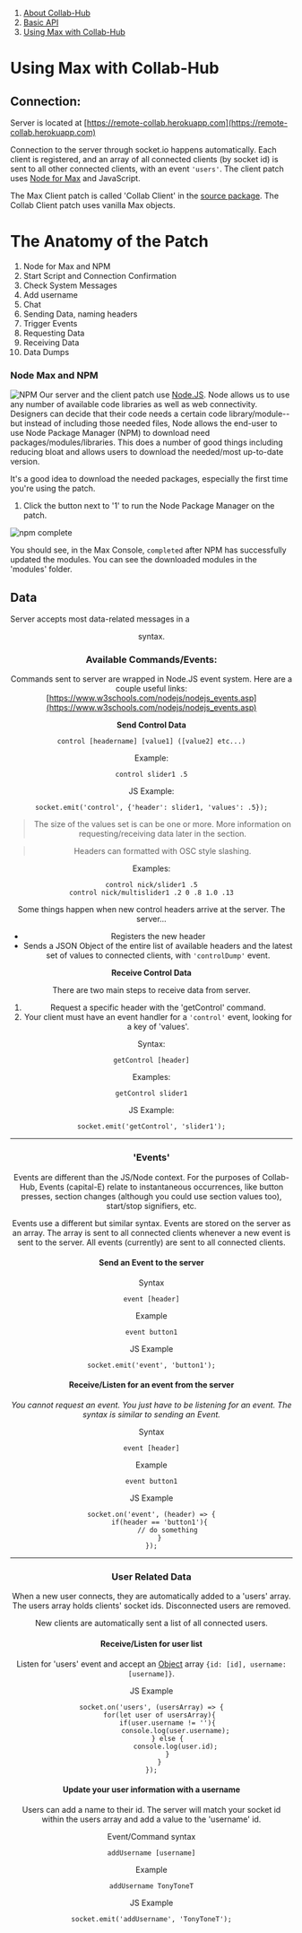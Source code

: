 1. [About Collab-Hub](index.md)
2. [Basic API](api.md)
3. [Using Max with Collab-Hub](max.md)

# Using Max with Collab-Hub

## Connection:

Server is located at [https://remote-collab.herokuapp.com](https://remote-collab.herokuapp.com)

Connection to the server through socket.io happens automatically. Each client is registered, and an array of all connected clients (by socket id) is sent to all other connected clients, with an event `'users'`. The client patch uses [Node for Max](https://docs.cycling74.com/nodeformax/api/) and JavaScript.

The Max Client patch is called 'Collab Client' in the [source package](https://github.com/rioter00/Collab-Hub). The Collab Client patch uses vanilla Max objects. 

# The Anatomy of the Patch
1. Node for Max and NPM
2. Start Script and Connection Confirmation
3. Check System Messages
4. Add username
5. Chat
6. Sending Data, naming headers
7. Trigger Events
8. Requesting Data
9. Receiving Data
10. Data Dumps


### Node Max and NPM
![NPM](/docs/images/1-npm.png)
Our server and the client patch use [Node.JS](https://www.w3schools.com/nodejs/nodejs_events.asp). Node allows us to use any number of available code libraries as well as web connectivity. Designers can decide that their code needs a certain code library/module-- but instead of including those needed files, Node allows the end-user to use Node Package Manager (NPM) to download need packages/modules/libraries. This does a number of good things including reducing bloat and allows users to download the needed/most up-to-date version.

It's a good idea to download the needed packages, especially the first time you're using the patch.

1. Click the button next to '1' to run the Node Package Manager on the patch.

![npm complete](/docs/images/1-npm_complete.png)

You should see, in the Max Console, `completed` after NPM has successfully updated the modules. You can see the downloaded modules in the 'modules' folder.


## Data
Server accepts most data-related messages in a <command> <header> <value> syntax.


### Available Commands/Events:
Commands sent to server are wrapped in Node.JS event system. Here are a couple useful links: [https://www.w3schools.com/nodejs/nodejs_events.asp](https://www.w3schools.com/nodejs/nodejs_events.asp)


**Send Control Data**

	control [headername] [value1] ([value2] etc...)
	
Example: 

	control slider1 .5

JS Example: 

	socket.emit('control', {'header': slider1, 'values': .5});

> The size of the values set is can be one or more. More information on requesting/receiving data later in the section.

> Headers can formatted with OSC style slashing.

Examples: 

	control nick/slider1 .5
	control nick/multislider1 .2 0 .8 1.0 .13

Some things happen when new control headers arrive at the server. The server...

- Registers the new header
- Sends a JSON Object of the entire list of available headers and the latest set of values to connected clients, with `'controlDump'` event.

**Receive Control Data**

There are two main steps to receive data from server.

1. Request a specific header with the 'getControl' command.
2. Your client must have an event handler for a `'control'` event, looking for a key of 'values'.

Syntax:

	getControl [header]

Examples:

	getControl slider1
	
JS Example: 

	socket.emit('getControl', 'slider1');

---

### 'Events'

Events are different than the JS/Node context. For the purposes of Collab-Hub, Events (capital-E) relate to instantaneous occurrences, like button presses, section changes (although you could use section values too), start/stop signifiers, etc.

Events use a different but similar syntax. Events are stored on the server as an array. The array is sent to all connected clients whenever a new event is sent to the server. All events (currently) are sent to all connected clients. 

#### Send an Event to the server
Syntax

	event [header]

Example

	event button1

JS Example

	socket.emit('event', 'button1');



#### Receive/Listen for an event from the server
*You cannot request an event. You just have to be listening for an event. The syntax is similar to sending an Event.*

Syntax

	event [header]

Example

	event button1

JS Example 

	socket.on('event', (header) => {
		if(header == 'button1'){
			// do something
		}
	});

--- 
### User Related Data
When a new user connects, they are automatically added to a 'users' array. The users array holds clients' socket ids. Disconnected users are removed. 

New clients are automatically sent a list of all connected users. 

#### Receive/Listen for user list

Listen for 'users' event and accept an [Object](https://developer.mozilla.org/en-US/docs/Web/JavaScript/Guide/Working_with_Objects) array `{id: [id], username: [username]}`.

JS Example

	socket.on('users', (usersArray) => {
		for(let user of usersArray){
			if(user.username != ''){
				console.log(user.username);
			} else {
				console.log(user.id);
			}
		}
	});


#### Update your user information with a username
Users can add a name to their id. The server will match your socket id within the users array and add a value to the 'username' id. 

Event/Command syntax

	addUsername [username]

Example

	addUsername TonyToneT

JS Example

	socket.emit('addUsername', 'TonyToneT');

 

